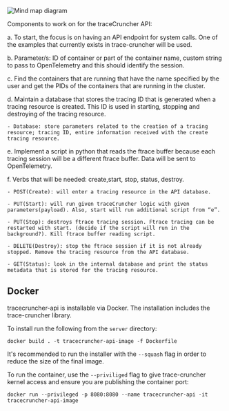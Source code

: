 ![Mind map diagram](https://gitlab.eng.vmware.com/opensource/tracecruncher-api/-/raw/main/Mind_Map.png)

Components to work on for the traceCruncher API:


a. To start, the focus is on having an API endpoint for system calls.  One of the examples that currently exists in trace-cruncher will be used.

b. Parameter/s: ID of container or part of the container name, custom string to pass to OpenTelemetry and this should identify the session.

c. Find the containers that are running that have the name specified by the user and get the PIDs of the containers that are running in the cluster.

d. Maintain a database that stores the tracing ID that is generated when a tracing resource is created. This ID is used in starting, stopping and destroying of the tracing resource.
    
    - Database: store parameters related to the creation of a tracing resource; tracing ID, entire information received with the create tracing resource.

e. Implement a script in python that reads the ftrace buffer because each tracing session will be a different ftrace buffer. Data will be sent to OpenTelemetry.

f. Verbs that will be needed: create,start, stop, status, destroy.
    
    - POST(Create): will enter a tracing resource in the API database.
    
    - PUT(Start): will run given traceCruncher logic with given parameters(payload). Also, start will run additional script from “e”.
    
    - PUT(Stop): destroys ftrace tracing session. Ftrace tracing can be restarted with start. (decide if the script will run in the background?). Kill ftrace buffer reading script.
    
    - DELETE(Destroy): stop the ftrace session if it is not already stopped. Remove the tracing resource from the API database.
    
    - GET(Status): look in the internal database and print the status metadata that is stored for the tracing resource.

## Docker

tracecruncher-api is installable via Docker. The installation includes the trace-cruncher library.

To install run the following from the `server` directory:
```
docker build . -t tracecruncher-api-image -f Dockerfile
```
It's recommended to run the installer with the `--squash` flag in order to reduce the size of the final image.

To run the container, use the `--priviliged` flag to give trace-cruncher kernel access and ensure you are publishing the container port:
```
docker run --privileged -p 8080:8080 --name tracecruncher-api -it tracecruncher-api-image
```
